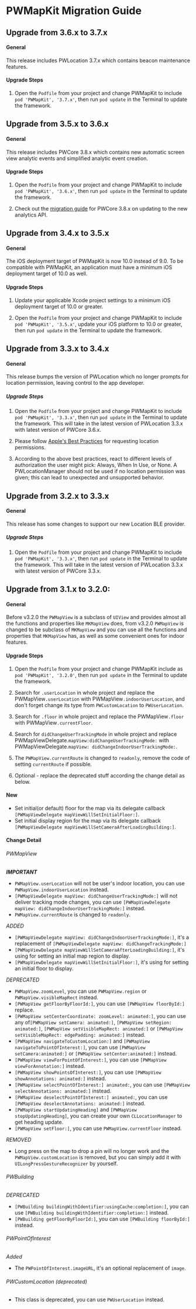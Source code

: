 # PWMapKit Migration Guide
## Upgrade from 3.6.x to 3.7.x

#### General

This release includes PWLocation 3.7.x which contains beacon maintenance features.

#### Upgrade Steps

1. Open the `Podfile` from your project and change PWMapKit to include `pod 'PWMapKit', '3.7.x'`, then run `pod update` in the Terminal to update the framework.

## Upgrade from 3.5.x to 3.6.x

#### General

This release includes PWCore 3.8.x which contains new automatic screen view analytic events and simplified analytic event creation.

#### Upgrade Steps

1. Open the `Podfile` from your project and change PWMapKit to include `pod 'PWMapKit', '3.6.x'`, then run `pod update` in the Terminal to update the framework.

2. Check out the [migration guide](https://github.com/phunware/maas-core-ios-sdk/blob/master/MIGRATION.md) for PWCore 3.8.x on updating to the new analytics API.

## Upgrade from 3.4.x to 3.5.x

#### General

The iOS deployment target of PWMapKit is now 10.0 instead of 9.0. To be compatible with PWMapKit, an application must have a minimum iOS deployment target of 10.0 as well.

#### Upgrade Steps

1. Update your applicable Xcode project settings to a minimum iOS deployment target of 10.0 or greater.

2. Open the `Podfile` from your project and change PWMapKit to include `pod 'PWMapKit', '3.5.x'`, update your iOS platform to 10.0 or greater, then run `pod update` in the Terminal to update the framework.

## Upgrade from 3.3.x to 3.4.x

#### General

This release bumps the version of PWLocation which no longer prompts for location permission, leaving control to the app developer.

##### Upgrade Steps

1. Open the `Podfile` from your project and change PWMapKit to include `pod 'PWMapKit', '3.3.x'`, then run `pod update` in the Terminal to update the framework. This will take in the latest version of PWLocation 3.3.x with latest version of PWCore 3.6.x.

2. Please follow [Apple's Best Practices](https://developer.apple.com/documentation/corelocation/choosing_the_authorization_level_for_location_services) for requesting location permissions.

3. According to the above best practices, react to different levels of authorization the user might pick: Always, When In Use, or None. A PWLocationManager should not be used if no location permission was given; this can lead to unexpected and unsupported behavior.

## Upgrade from 3.2.x to 3.3.x

#### General

This release has some changes to support our new Location BLE provider.

##### Upgrade Steps

1. Open the `Podfile` from your project and change PWMapKit to include `pod 'PWMapKit', '3.3.x'`, then run `pod update` in the Terminal to update the framework. This will take in the latest version of PWLocation 3.3.x with latest version of PWCore 3.3.x.

## Upgrade from 3.1.x to 3.2.0:

#### General

Before v3.2.0 the `PWMapView` is a subclass of `UIView` and provides almost all the functions and properties like `MKMapView` does, from v3.2.0 `PWMapView` is changed to be subclass of `MKMapView` and you can use all the functions and properties that `MKMapView` has, as well as some convenient ones for indoor features.

#### Upgrade Steps

1. Open the `Podfile` from your project and change PWMapKit include as `pod 'PWMapKit', '3.2.0'`, then run `pod update` in the Terminal to update the framework.

2. Search for `.userLocation` in whole project and replace the PWMapView`.userLocation` with PWMapView`.indoorUserLocation`, and don't forget change its type from `PWCustomLocation` to `PWUserLocation`.

3. Search for `.floor` in whole project and replace the PWMapView`.floor` with PWMapView`.currentFloor`.

4. Search for `didChangeUserTrackingMode` in whole project and replace PWMapViewDelegate.`mapView:didChangeUserTrackingMode:` with PWMapViewDelegate.`mapView: didChangeIndoorUserTrackingMode:`.

5. The `PWMapView.currentRoute` is changed to `readonly`, remove the code of setting `currentRoute` if possible.

6. Optional - replace the deprecated stuff according the change detail as below.

#### New

* Set initial(or default) floor for the map via its delegate callback `[PWMapViewDelegate mapViewWillSetInitialFloor:]`.
* Set initial display region for the map via its delegate callback `[PWMapViewDelegate mapViewWillSetCameraAfterLoadingBuilding:]`.

#### Change Detail

###### PWMapView

***IMPORTANT***

* `PWMapView.userLocation` will not be user's indoor location, you can use `PWMapView.indoorUserLocation` instead.
* `[PWMapViewDelegate mapView: didChangeUserTrackingMode:]` will not deliver tracking mode changes, you can use `[PWMapViewDelegate mapView: didChangeIndoorUserTrackingMode:]` instead.
* `PWMapView.currentRoute` is changed to `readonly`.

*ADDED*

* `[PWMapViewDelegate mapView: didChangeIndoorUserTrackingMode:]`, it's a replacement of `[PWMapViewDelegate mapView: didChangeTrackingMode:]`
* `[PWMapViewDelegate mapViewWillSetCameraAfterLoadingBuilding:]`, it's using for setting an initial map region to display.
* `[PWMapViewDelegate mapViewWillSetInitialFloor:]`, it's using for setting an initial floor to display.

*DEPRECATED*

* `PWMapView.zoomLevel`, you can use `PWMapView.region` or `PWMapView.visibleMapRect` instead.
* `[PWMapView getFloorByFloorId:]`, you can use `[PWMapView floorById:]` replace.
* `[PWMapView setCenterCoordinate: zoomLevel: animated:]`, you can use any of`[PWMapView setCamera: animated:]`, `[PWMapView setRegion: animated:]`, `[PWMapView setVisibleMapRect: animated:]` or `[PWMapView setVisibleMapRect: edgePadding: animated:]` instead.
* `[PWMapView navigateToCustomLocation:]` and `[PWMapView navigateToPointOfInterest:]`, you can use `[PWMapView setCamera:animated:]` or `[PWMapView setCenter:animated:]` instead.
* `[PWMapView viewForPointOfInterest:]`, you can use `[PWMapView viewForAnnotation:]` instead.
* `[PWMapView showPointsOfInterest:]`, you can use `[PWMapView showAnnotations: animated:]` instead.
* `[PWMapView selectPointOfInterest:] animated:`, you can use `[PWMapView selectAnnotations: animated:]` instead.
* `[PWMapView deselectPointOfInterest:] animated:`, you can use `[PWMapView deselectAnnotations: animated:]` instead.
* `[PWMapView startUpdatingHeading]` and `[PWMapView stopUpdatingHeading]`, you can create your own `CLLocationManager` to get heading update.
* `[PWMapView setFloor:]`, you can use `PWMapView.currentFloor` instead.

*REMOVED*

* Long press on the map to drop a pin will no longer work and the `PWMapView.customLocation` is removed, but you can simply add it with `UILongPressGestureRecognizer` by yourself.

###### PWBuilding

*DEPRECATED*

* `[PWBuilding buildingWithIdentifier:usingCache:completion:]`, you can use `[PWBuilding buildingWithIdentifier:completion:]` instead.
* `[PWBuilding getFloorByFloorId:]`, you can use `[PWBuilding floorById:]` instead.

###### PWPointOfInterest

*Added*

* The `PWPointOfInterest.imageURL`, it's an optional replacement of `image`.

###### PWCustomLocation (deprecated)

* This class is deprecated, you can use `PWUserLocation` instead.
